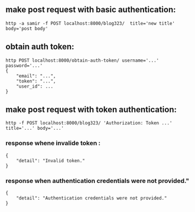 
## make post request with basic authentication:
    http -a samir -f POST localhost:8000/blog323/  title='new title' body='post body'

## obtain auth token:
    http POST localhost:8000/obtain-auth-token/ username='...' password='...'
    {
        "email": "...",
        "token": "...",
        "user_id": ...
    }

## make post request with token authentication:
    http -f POST localhost:8000/blog323/ 'Authorization: Token ...' title='...' body='...'

### response whene invalide token :
    {
        "detail": "Invalid token."
    }

### response when authentication credentials were not provided."
    {
        "detail": "Authentication credentials were not provided."
    }

